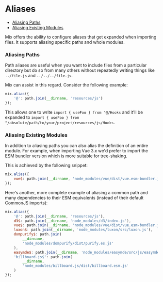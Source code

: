 # Aliases

-   [Aliasing Paths](#aliasing-paths)
-   [Aliasing Existing Modules](#aliasing-existing-modules)

Mix offers the ability to configure aliases that get expanded when importing files. It supports aliasing specific paths and whole modules.

### Aliasing Paths

Path aliases are useful when you want to include files from a particular directory but do so from many others without repeatedly writing things like `../file.js` and `../../../file.js`.

Mix can assist in this regard. Consider the following example:

```js
mix.alias({
    '@': path.join(__dirname, 'resources/js')
});
```

This allows one to write `import { useFoo } from "@/Hooks` and it'll be expanded to `import { useFoo } from "/absolute/path/to/your/project/resources/js/Hooks`.

### Aliasing Existing Modules

In addition to aliasing paths you can also alias the definition of an entire module. For example, when importing Vue 3.x we'd prefer to import the ESM bundler version which is more suitable for tree-shaking.

This is achieved by the following snippet:

```js
mix.alias({
    vue$: path.join(__dirname, 'node_modules/vue/dist/vue.esm-bundler.js')
});
```

Here's another, more complete example of aliasing a common path and many dependencies to their ESM equivalents (instead of their default CommonJS imports):

```js
mix.alias({
    '@': path.join(__dirname, 'resources/js'),
    d3$: path.join(__dirname, 'node_modules/d3/index.js'),
    vue$: path.join(__dirname, 'node_modules/vue/dist/vue.esm-bundler.js'),
    luxon$: path.join(__dirname, 'node_modules/luxon/src/luxon.js'),
    dompurify$: path.join(
        __dirname,
        'node_modules/dompurify/dist/purify.es.js'
    ),
    easymde$: path.join(__dirname, 'node_modules/easymde/src/js/easymde.js'),
    'billboard.js$': path.join(
        __dirname,
        'node_modules/billboard.js/dist/billboard.esm.js'
    )
});
```
